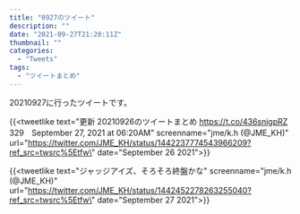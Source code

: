 ```yaml
---
title: "0927のツイート"
description: ""
date: "2021-09-27T21:20:11Z"
thumbnail: ""
categories:
  - "Tweets"
tags:
  - "ツイートまとめ"
---
```

20210927に行ったツイートです。
<!--more-->
{{<tweetlike text=\"更新 20210926のツイートまとめ https://t.co/436snigpRZ 329　September 27, 2021 at 06:20AM\" screenname=\"jme/k.h (@JME_KH)\" url=\"https://twitter.com/JME_KH/status/1442237774543966209?ref_src=twsrc%5Etfw\" date=\"September 26 2021\">}}

{{<tweetlike text=\"ジャッジアイズ、そろそろ終盤かな\" screenname=\"jme/k.h (@JME_KH)\" url=\"https://twitter.com/JME_KH/status/1442452278263255040?ref_src=twsrc%5Etfw\" date=\"September 27 2021\">}}

